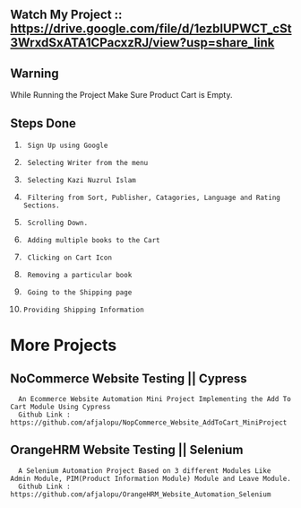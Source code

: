 ## Watch My Project :: https://drive.google.com/file/d/1ezblUPWCT_cSt3WrxdSxATA1CPacxzRJ/view?usp=share_link


## Warning 
   While Running the Project Make Sure Product Cart is Empty.

## Steps Done
1.      Sign Up using Google
2.      Selecting Writer from the menu
3.      Selecting Kazi Nuzrul Islam
4.      Filtering from Sort, Publisher, Catagories, Language and Rating Sections.
5.      Scrolling Down.
6.      Adding multiple books to the Cart
7.      Clicking on Cart Icon
8.      Removing a particular book
9.      Going to the Shipping page
10.     Providing Shipping Information

# More Projects
## NoCommerce Website Testing || Cypress
      An Ecommerce Website Automation Mini Project Implementing the Add To Cart Module Using Cypress 
      Github Link : https://github.com/afjalopu/NopCommerce_Website_AddToCart_MiniProject

## OrangeHRM Website Testing  || Selenium
      A Selenium Automation Project Based on 3 different Modules Like Admin Module, PIM(Product Information Module) Module and Leave Module. 
      Github Link : https://github.com/afjalopu/OrangeHRM_Website_Automation_Selenium

